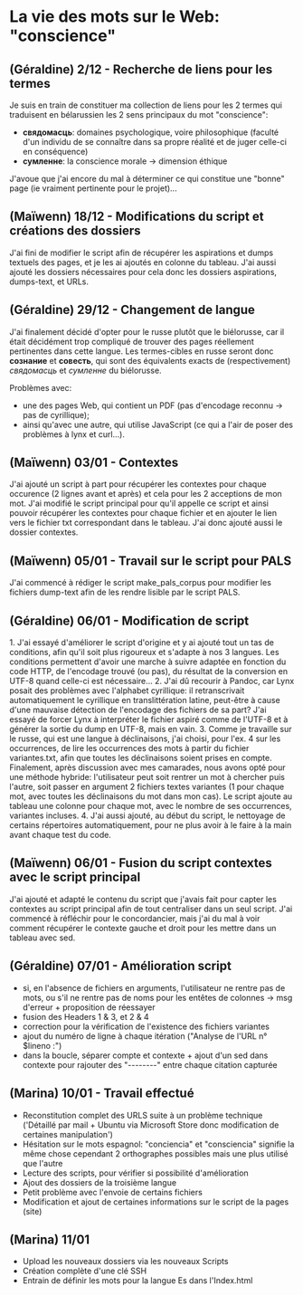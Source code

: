 # La vie des mots sur le Web: "conscience"

## (Géraldine) 2/12 - Recherche de liens pour les termes

Je suis en train de constituer ma collection de liens pour les 2 termes qui traduisent en bélarussien les 2 sens principaux du mot "conscience":

- **свядомасць**: domaines psychologique, voire philosophique (faculté d'un individu de se connaître dans sa propre réalité et de juger celle-ci en conséquence)
- **сумленне**: la conscience morale -> dimension éthique

J'avoue que j'ai encore du mal à déterminer ce qui constitue une "bonne" page (ie vraiment pertinente pour le projet)...


## (Maïwenn) 18/12 - Modifications du script et créations des dossiers

J'ai fini de modifier le script afin de récupérer les aspirations et dumps textuels des pages, et je les ai ajoutés en colonne du tableau. J'ai aussi ajouté les dossiers nécessaires pour cela donc les dossiers aspirations, dumps-text, et URLs.


## (Géraldine) 29/12 - Changement de langue

J'ai finalement décidé d'opter pour le russe plutôt que le biélorusse, car il était décidément trop compliqué de trouver des pages réellement pertinentes dans cette langue.
Les termes-cibles en russe seront donc **сознание** et **совесть**, qui sont des équivalents exacts de (respectivement) *свядомасць* et *сумленне* du biélorusse.

Problèmes avec:
* une des pages Web, qui contient un PDF (pas d'encodage reconnu -> pas de cyrillique);
* ainsi qu'avec une autre, qui utilise JavaScript (ce qui a l'air de poser des problèmes à lynx et curl...).

## (Maïwenn) 03/01 - Contextes

J'ai ajouté un script à part pour récupérer les contextes pour chaque occurence (2 lignes avant et après) et cela pour les 2 acceptions de mon mot. J'ai modifié le script principal pour qu'il appelle ce script et ainsi pouvoir récupérer les contextes pour chaque fichier et en ajouter le lien vers le fichier txt correspondant dans le tableau. J'ai donc ajouté aussi le dossier contextes.

## (Maïwenn) 05/01 - Travail sur le script pour PALS

J'ai commencé à rédiger le script make_pals_corpus pour modifier les fichiers dump-text afin de les rendre lisible par le script PALS.

## (Géraldine) 06/01 - Modification de script

1.⁠ ⁠J'ai essayé d'améliorer le script d'origine et y ai ajouté tout un tas de conditions, afin qu'il soit plus rigoureux et s'adapte à nos 3 langues. Les conditions permettent d'avoir une marche à suivre adaptée en fonction du code HTTP, de l'encodage trouvé (ou pas), du résultat de la conversion en UTF-8 quand celle-ci est nécessaire...
2. J'ai dû recourir à Pandoc, car Lynx posait des problèmes avec l'alphabet cyrillique: il retranscrivait automatiquement le cyrillique en translittération latine, peut-être à cause d'une mauvaise détection de l'encodage des fichiers de sa part? J'ai essayé de forcer Lynx à interpréter le fichier aspiré comme de l'UTF-8 et à générer la sortie du dump en UTF-8, mais en vain.
3.⁠ ⁠Comme je travaille sur le russe, qui est une langue à déclinaisons, j'ai choisi, pour l'ex. 4 sur les occurrences, de lire les occurrences des mots à partir du fichier variantes.txt, afin que toutes les déclinaisons soient prises en compte. Finalement, après discussion avec mes camarades, nous avons opté pour une méthode hybride: l'utilisateur peut soit rentrer un mot à chercher puis l'autre, soit passer en argument 2 fichiers textes variantes (1 pour chaque mot, avec toutes les déclinaisons du mot dans mon cas). Le script ajoute au tableau une colonne pour chaque mot, avec le nombre de ses occurrences, variantes incluses.
4.⁠ ⁠J'ai aussi ajouté, au début du script, le nettoyage de certains répertoires automatiquement, pour ne plus avoir à le faire à la main avant chaque test du code.

## (Maïwenn) 06/01 - Fusion du script contextes avec le script principal

J'ai ajouté et adapté le contenu du script que j'avais fait pour capter les contextes au script principal afin de tout centraliser dans un seul script. J'ai commencé à réfléchir pour le concordancier, mais j'ai du mal à voir comment récupérer le contexte gauche et droit pour les mettre dans un tableau avec sed.

## (Géraldine) 07/01 - Amélioration script

- si, en l'absence de fichiers en arguments, l'utilisateur ne rentre pas de mots, ou s'il ne rentre pas de noms pour les entêtes de colonnes -> msg d'erreur + proposition de réessayer 
- fusion des Headers 1 & 3, et 2 & 4
- correction pour la vérification de l'existence des fichiers variantes
- ajout du numéro de ligne à chaque itération ("Analyse de l'URL n°$lineno :")
- dans la boucle, séparer compte et contexte + ajout d'un sed dans contexte pour rajouter des "--------" entre chaque citation capturée

## (Marina) 10/01 - Travail effectué

- Reconstitution complet des URLS suite à un problème technique ('Détaillé par mail + Ubuntu via Microsoft Store donc modification de certaines manipulation')
- Hésitation sur le mots espagnol: "conciencia" et "consciencia" signifie la même chose cependant 2 orthographes possibles mais une plus utilisé que l'autre
- Lecture des scripts, pour vérifier si possibilité d'amélioration
- Ajout des dossiers de la troisième langue 
- Petit problème avec l'envoie de certains fichiers
- Modification et ajout de certaines informations sur le script de la pages (site) 

## (Marina) 11/01 

- Upload les nouveaux dossiers via les nouveaux Scripts
- Création complète d'une clé SSH
- Entrain de définir les mots pour la langue Es dans l'Index.html 
